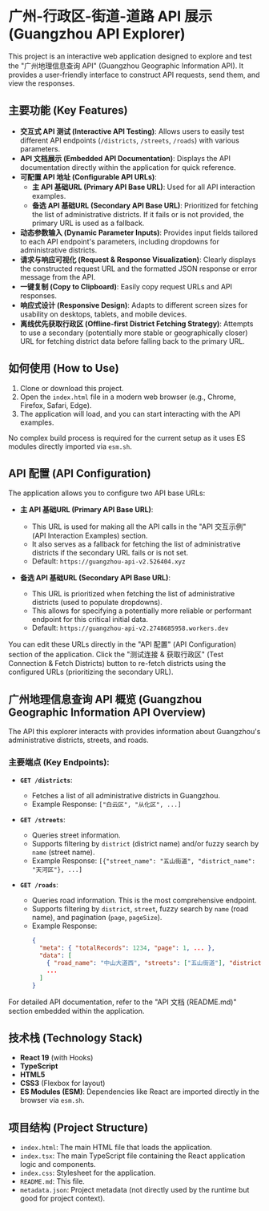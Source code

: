 
# 广州-行政区-街道-道路 API 展示 (Guangzhou API Explorer)

This project is an interactive web application designed to explore and test the "广州地理信息查询 API" (Guangzhou Geographic Information API). It provides a user-friendly interface to construct API requests, send them, and view the responses.

## 主要功能 (Key Features)

*   **交互式 API 测试 (Interactive API Testing)**: Allows users to easily test different API endpoints (`/districts`, `/streets`, `/roads`) with various parameters.
*   **API 文档展示 (Embedded API Documentation)**: Displays the API documentation directly within the application for quick reference.
*   **可配置 API 地址 (Configurable API URLs)**:
    *   **主 API 基础URL (Primary API Base URL)**: Used for all API interaction examples.
    *   **备选 API 基础URL (Secondary API Base URL)**: Prioritized for fetching the list of administrative districts. If it fails or is not provided, the primary URL is used as a fallback.
*   **动态参数输入 (Dynamic Parameter Inputs)**: Provides input fields tailored to each API endpoint's parameters, including dropdowns for administrative districts.
*   **请求与响应可视化 (Request & Response Visualization)**: Clearly displays the constructed request URL and the formatted JSON response or error message from the API.
*   **一键复制 (Copy to Clipboard)**: Easily copy request URLs and API responses.
*   **响应式设计 (Responsive Design)**: Adapts to different screen sizes for usability on desktops, tablets, and mobile devices.
*   **离线优先获取行政区 (Offline-first District Fetching Strategy)**: Attempts to use a secondary (potentially more stable or geographically closer) URL for fetching district data before falling back to the primary URL.

## 如何使用 (How to Use)

1.  Clone or download this project.
2.  Open the `index.html` file in a modern web browser (e.g., Chrome, Firefox, Safari, Edge).
3.  The application will load, and you can start interacting with the API examples.

No complex build process is required for the current setup as it uses ES modules directly imported via `esm.sh`.

## API 配置 (API Configuration)

The application allows you to configure two API base URLs:

*   **主 API 基础URL (Primary API Base URL)**:
    *   This URL is used for making all the API calls in the "API 交互示例" (API Interaction Examples) section.
    *   It also serves as a fallback for fetching the list of administrative districts if the secondary URL fails or is not set.
    *   Default: `https://guangzhou-api-v2.526404.xyz`

*   **备选 API 基础URL (Secondary API Base URL)**:
    *   This URL is prioritized when fetching the list of administrative districts (used to populate dropdowns).
    *   This allows for specifying a potentially more reliable or performant endpoint for this critical initial data.
    *   Default: `https://guangzhou-api-v2.2748685958.workers.dev`

You can edit these URLs directly in the "API 配置" (API Configuration) section of the application. Click the "测试连接 & 获取行政区" (Test Connection & Fetch Districts) button to re-fetch districts using the configured URLs (prioritizing the secondary URL).

## 广州地理信息查询 API 概览 (Guangzhou Geographic Information API Overview)

The API this explorer interacts with provides information about Guangzhou's administrative districts, streets, and roads.

### 主要端点 (Key Endpoints):

*   **`GET /districts`**:
    *   Fetches a list of all administrative districts in Guangzhou.
    *   Example Response: `["白云区", "从化区", ...]`

*   **`GET /streets`**:
    *   Queries street information.
    *   Supports filtering by `district` (district name) and/or fuzzy search by `name` (street name).
    *   Example Response: `[{"street_name": "五山街道", "district_name": "天河区"}, ...]`

*   **`GET /roads`**:
    *   Queries road information. This is the most comprehensive endpoint.
    *   Supports filtering by `district`, `street`, fuzzy search by `name` (road name), and pagination (`page`, `pageSize`).
    *   Example Response:
        ```json
        {
          "meta": { "totalRecords": 1234, "page": 1, ... },
          "data": [
            { "road_name": "中山大道西", "streets": ["五山街道"], "districts": ["天河区"] },
            ...
          ]
        }
        ```

For detailed API documentation, refer to the "API 文档 (README.md)" section embedded within the application.

## 技术栈 (Technology Stack)

*   **React 19** (with Hooks)
*   **TypeScript**
*   **HTML5**
*   **CSS3** (Flexbox for layout)
*   **ES Modules (ESM)**: Dependencies like React are imported directly in the browser via `esm.sh`.

## 项目结构 (Project Structure)

*   `index.html`: The main HTML file that loads the application.
*   `index.tsx`: The main TypeScript file containing the React application logic and components.
*   `index.css`: Stylesheet for the application.
*   `README.md`: This file.
*   `metadata.json`: Project metadata (not directly used by the runtime but good for project context).
